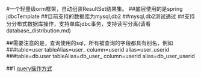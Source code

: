

#一个轻量级orm框架，自动组装ResultSet结果集。
##底层使用的是spring jdbcTemplate
##目前支持的数据库为mysql,db2
##mysql,db2测试通过
##支持分分布式数据库操作，支持单库jdbc事务，支持读写分离(请看database_distribution.md)

##需要注意的是，查询使用的sql，所有被查询的字段都具有别名，例如 
###table=user tableAlias=user_ column=userid alias=user_userid
###table=db.user tableAlias=db_user_ column=userid alias=db_user_userid

##1 [query操作方式](https://github.com/akwei/halo-query/blob/master/README_normal.md "query操作方式")

